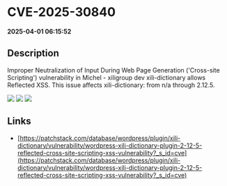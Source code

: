 # CVE-2025-30840

**2025-04-01 06:15:52**

## Description
Improper Neutralization of Input During Web Page Generation ('Cross-site Scripting') vulnerability in Michel - xiligroup dev xili-dictionary allows Reflected XSS. This issue affects xili-dictionary: from n/a through 2.12.5.

![](https://img.shields.io/static/v1?label=Score&message=7.1&color=red)
![](https://img.shields.io/static/v1?label=Severity&message=HIGH&color=red)
![](https://img.shields.io/static/v1?label=CWE&message=XSS&color=green)

## Links
- [https://patchstack.com/database/wordpress/plugin/xili-dictionary/vulnerability/wordpress-xili-dictionary-plugin-2-12-5-reflected-cross-site-scripting-xss-vulnerability?_s_id=cve](https://patchstack.com/database/wordpress/plugin/xili-dictionary/vulnerability/wordpress-xili-dictionary-plugin-2-12-5-reflected-cross-site-scripting-xss-vulnerability?_s_id=cve)
